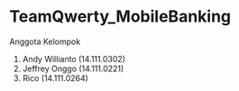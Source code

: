 # TeamQwerty_MobileBanking

Anggota Kelompok
1. Andy Willianto (14.111.0302)
2. Jeffrey Onggo (14.111.0221)
3. Rico (14.111.0264)

